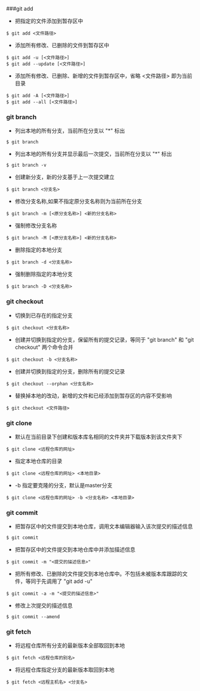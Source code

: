 
###git add
- 把指定的文件添加到暂存区中
```
$ git add <文件路径>
```
- 添加所有修改、已删除的文件到暂存区中
```
$ git add -u [<文件路径>]
$ git add --update [<文件路径>]
```
- 添加所有修改、已删除、新增的文件到暂存区中，省略 <文件路径> 即为当前目录
```
$ git add -A [<文件路径>]
$ git add --all [<文件路径>]
```
### git branch
- 列出本地的所有分支，当前所在分支以 "*" 标出
```
$ git branch
```
- 列出本地的所有分支并显示最后一次提交，当前所在分支以 "*" 标出
```
$ git branch -v
```
- 创建新分支，新的分支基于上一次提交建立
```
$ git branch <分支名>
```
- 修改分支名称,如果不指定原分支名称则为当前所在分支
```
$ git branch -m [<原分支名称>] <新的分支名称>
```
- 强制修改分支名称
```
$ git branch -M [<原分支名称>] <新的分支名称>
```
- 删除指定的本地分支
```
$ git branch -d <分支名称>
```
- 强制删除指定的本地分支
```
$ git branch -D <分支名称>
```
### git checkout
- 切换到已存在的指定分支
```
$ git checkout <分支名称>
```
- 创建并切换到指定的分支，保留所有的提交记录，等同于 "git branch" 和 "git checkout" 两个命令合并
```
$ git checkout -b <分支名称>
```
- 创建并切换到指定的分支，删除所有的提交记录
```
$ git checkout --orphan <分支名称>
```
- 替换掉本地的改动，新增的文件和已经添加到暂存区的内容不受影响
```
$ git checkout <文件路径>
```

### git clone
- 默认在当前目录下创建和版本库名相同的文件夹并下载版本到该文件夹下
```
$ git clone <远程仓库的网址>
```
- 指定本地仓库的目录
```
$ git clone <远程仓库的网址> <本地目录>
```
- -b 指定要克隆的分支，默认是master分支
```
$ git clone <远程仓库的网址> -b <分支名称> <本地目录>
```

### git commit
- 把暂存区中的文件提交到本地仓库，调用文本编辑器输入该次提交的描述信息
```
$ git commit
```
- 把暂存区中的文件提交到本地仓库中并添加描述信息
```
$ git commit -m "<提交的描述信息>"
```
- 把所有修改、已删除的文件提交到本地仓库中。不包括未被版本库跟踪的文件，等同于先调用了 "git add -u"
```
$ git commit -a -m "<提交的描述信息>"
```
- 修改上次提交的描述信息
```
$ git commit --amend
```

### git fetch
- 将远程仓库所有分支的最新版本全部取回到本地
```
$ git fetch <远程仓库的别名>
```
- 将远程仓库指定分支的最新版本取回到本地
```
$ git fetch <远程主机名> <分支名>
```